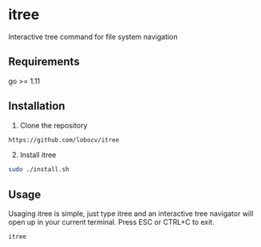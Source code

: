 # itree
Interactive tree command for file system navigation

Requirements
-------------

go >= 1.11

Installation
-------------

1. Clone the repository

```bash
https://github.com/lobocv/itree
```

2. Install itree
```bash
sudo ./install.sh
```


Usage
-----

Usaging itree is simple, just type itree and an interactive 
tree navigator will open up in your current terminal. Press
ESC or CTRL+C to exit. 
```
itree
```

